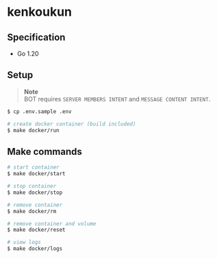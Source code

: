 # kenkoukun

## Specification

- Go 1.20

## Setup

> **Note**  
> BOT requires `SERVER MEMBERS INTENT` and `MESSAGE CONTENT INTENT`.

```bash
$ cp .env.sample .env

# create docker container (build included)
$ make docker/run
```

## Make commands

```bash
# start container
$ make docker/start

# stop container
$ make docker/stop

# remove container
$ make docker/rm

# remove container and volume
$ make docker/reset

# view logs
$ make docker/logs
```
